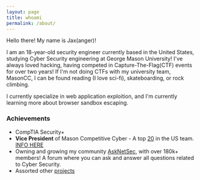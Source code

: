 ```yaml
---
layout: page
title: whoami
permalink: /about/
---
```

Hello there! My name is Jax(anger)! 

I am an 18-year-old security engineer currently based in the United States, studying Cyber Security engineering at George Mason University! I've always loved hacking, having competed in Capture-The-Flag(CTF) events for over two years! If I'm not doing CTFs with my university team, MasonCC, I can be found reading (I love sci-fi), skateboarding, or rock climbing.

I currently specialize in web application exploition, and I'm currently learning more about browser sandbox escaping.

### Achievements  
- CompTIA Security+
- **Vice President** of Mason Competitive Cyber - A top [20](https://ctftime.org/team/24704) in the US team. [INFO HERE](https://competitivecyber.club/)
- Owning and growing my community [AskNetSec](https://www.reddit.com/r/AskNetsec/), with over 180k+ members! A forum where you can ask and answer all questions related to Cyber Security.
- Assorted other [projects](https://github.com/anger?tab=repositories)
